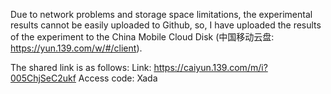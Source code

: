 Due to network problems and storage space limitations, the experimental results cannot be easily uploaded to Github, so, I have uploaded the results of the experiment to the China Mobile Cloud Disk (中国移动云盘: https://yun.139.com/w/#/client).

The shared link is as follows: 
Link: https://caiyun.139.com/m/i?005ChjSeC2ukf
Access code: Xada
